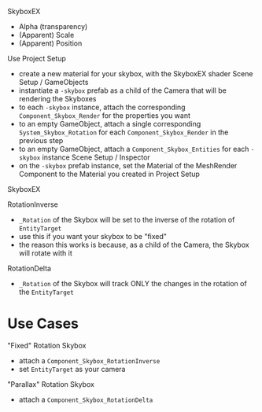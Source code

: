 SkyboxEX
- Alpha (transparency)
- (Apparent) Scale
- (Apparent) Position

Use
Project Setup
- create a new material for your skybox, with the SkyboxEX shader
Scene Setup / GameObjects
- instantiate a `-skybox` prefab as a child of the Camera that will be rendering the Skyboxes
- to each `-skybox` instance, attach the corresponding `Component_Skybox_Render` for the properties you want   
- to an empty GameObject, attach a single corresponding `System_Skybox_Rotation` for each `Component_Skybox_Render` in the previous step
- to an empty GameObject, attach a `Component_Skybox_Entities` for each `-skybox` instance
Scene Setup / Inspector
- on the `-skybox` prefab instance, set the Material of the MeshRender Component to the Material you created in Project Setup

SkyboxEX

RotationInverse
- `_Rotation` of the Skybox will be set to the inverse of the rotation of `EntityTarget`
- use this if you want your skybox to be "fixed"
- the reason this works is because, as a child of the Camera, the Skybox will rotate with it

RotationDelta
- `_Rotation` of the Skybox will track ONLY the changes in the rotation of the `EntityTarget` 

# Use Cases #

 "Fixed" Rotation Skybox
- attach a `Component_Skybox_RotationInverse`
- set `EntityTarget` as your camera

"Parallax" Rotation Skybox
- attach a `Component_Skybox_RotationDelta`